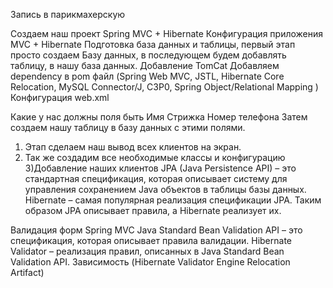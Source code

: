 Запись в парикмахерскую 

Создаем наш проект Spring MVC + Hibernate
Конфигурация приложения MVC + Hibernate
Подготовка база данных и таблицы, первый этап просто создаем Базу данных, в последующем будем добавлять таблицу, в нашу база данных.
Добавление TomCat
Добавляем dependency в pom файл (Spring Web MVC, JSTL, Hibernate Core Relocation, MySQL Connector/J, C3P0, Spring Object/Relational Mapping )
Конфигурация web.xml

Какие у нас должны поля быть 
Имя
Стрижка
Номер телефона
Затем создаем нашу таблицу в базу данных с этими полями.
1) Этап сделаем наш вывод всех клиентов на экран.
2) Так же создадим все необходимые классы и конфигурацию
3)Добавление наших клиентов
JPA (Java Persistence API) –  это стандартная спецификация, которая описывает систему для управления сохранением Java объектов в таблицы базы данных.
Hibernate – самая популярная реализация спецификации JPA.
Таким образом JPA описывает правила, а Hibernate реализует их.

Валидация форм Spring MVC
Java Standard Bean Validation API – это спецификация, которая описывает правила валидации.
Hibernate Validator – реализация правил, описанных в Java Standard Bean Validation API.
Зависимость (Hibernate Validator Engine Relocation Artifact)
